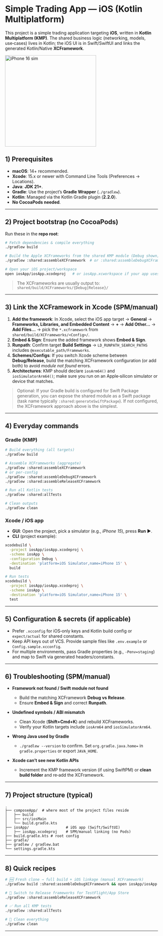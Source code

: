 # Simple Trading App — iOS (Kotlin Multiplatform)

This project is a simple trading application targeting **iOS**, written in **Kotlin Multiplatform (KMP)**. The shared business logic (networking, models, use‑cases) lives in Kotlin; the iOS UI is in Swift/SwiftUI and links the generated Kotlin/Native **XCFramework**.

<img src="https://github.com/user-attachments/assets/52f6f406-fa7a-452f-b7e2-227da3d38474" alt="iPhone 16 sim" width="300" />

## 1) Prerequisites

* **macOS**: 14+ recommended.
* **Xcode**: 15.x or newer with Command Line Tools (Preferences → Locations).
* **Java**: **JDK 21+**. 
* **Gradle**: Use the project’s **Gradle Wrapper** (`./gradlew`).
* **Kotlin**: Managed via the Kotlin Gradle plugin (**2.2.0**).
* **No CocoaPods needed**.

---

## 2) Project bootstrap (no CocoaPods)

Run these in the **repo root**:

```bash
# Fetch dependencies & compile everything
./gradlew build

# Build the Apple XCFrameworks from the shared KMP module (Debug shown; use Release for App Store)
./gradlew :shared:assembleXCFramework  # or :shared:assembleDebugXCFramework / :shared:assembleReleaseXCFramework

# Open your iOS project/workspace
open iosApp/iosApp.xcodeproj   # or iosApp.xcworkspace if your app uses one
```

> The XCFrameworks are usually output to: `shared/build/XCFrameworks/{Debug|Release}/`

---

## 3) Link the XCFramework in Xcode (SPM/manual)

1. **Add the framework**: In Xcode, select the iOS app target → **General** → **Frameworks, Libraries, and Embedded Content** → **+** → **Add Other…** → **Add Files…** → pick the `*.xcframework` from `shared/build/XCFrameworks/<Config>/`.
2. **Embed & Sign**: Ensure the added framework shows **Embed & Sign**.
3. **Runpath**: Confirm target **Build Settings** → `LD_RUNPATH_SEARCH_PATHS` includes `@executable_path/Frameworks`.
4. **Schemes/Configs**: If you switch Xcode scheme between **Debug/Release**, build the matching XCFramework configuration (or add both) to avoid *module not found* errors.
5. **Architectures**: KMP should declare `iosArm64()` and `iosSimulatorArm64()`; make sure you run on an Apple‑silicon simulator or device that matches.

> Optional: If your Gradle build is configured for Swift Package generation, you can expose the shared module as a Swift package (task name typically `:shared:generateSwiftPackage`). If not configured, the XCFramework approach above is the simplest.

---

## 4) Everyday commands

### Gradle (KMP)

```bash
# Build everything (all targets)
./gradlew build

# Assemble XCFrameworks (aggregate)
./gradlew :shared:assembleXCFramework
# or per-config
./gradlew :shared:assembleDebugXCFramework
./gradlew :shared:assembleReleaseXCFramework

# Run all Kotlin tests
./gradlew :shared:allTests

# Clean outputs
./gradlew clean
```

### Xcode / iOS app

* **GUI**: Open the project, pick a simulator (e.g., *iPhone 15*), press **Run** ▶︎.
* **CLI** (project example):

```bash
xcodebuild \
  -project iosApp/iosApp.xcodeproj \
  -scheme iosApp \
  -configuration Debug \
  -destination 'platform=iOS Simulator,name=iPhone 15' \
  build

# Run tests
xcodebuild \
  -project iosApp/iosApp.xcodeproj \
  -scheme iosApp \
  -destination 'platform=iOS Simulator,name=iPhone 15' \
  test
```

---

## 5) Configuration & secrets (if applicable)

* Prefer `.xcconfig` for iOS‑only keys and Kotlin build config or `expect/actual` for shared constants.
* Keep API keys out of VCS. Provide sample files like `.env.example` or `Config.sample.xcconfig`.
* For multiple environments, pass Gradle properties (e.g., `-Penv=staging`) and map to Swift via generated headers/constants.

---

## 6) Troubleshooting (SPM/manual)

* **Framework not found / Swift module not found**

  * Build the matching XCFramework **Debug vs Release**.
  * Ensure **Embed & Sign** and correct **Runpath**.
* **Undefined symbols / ABI mismatch**

  * Clean Xcode (**Shift+Cmd+K**) and rebuild XCFrameworks.
  * Verify your Kotlin targets include `iosArm64` and `iosSimulatorArm64`.
* **Wrong Java used by Gradle**

  * `./gradlew --version` to confirm. Set `org.gradle.java.home=` in `gradle.properties` or export `JAVA_HOME`.
* **Xcode can’t see new Kotlin APIs**

  * Increment the KMP framework version (if using SwiftPM) or **clean build folder** and re‑add the XCFramework.

---

## 7) Project structure (typical)

```
.
├── composeApp/  # where most of the project files reside
│   ├── build
│   ├── src/iosMain
│   └── build.gradle.kts
├── iosApp/                 # iOS app (Swift/SwiftUI)
│   ├── iosApp.xcodeproj    # SPM/manual linking (no Pods)
├── build.gradle.kts # root config
├── gradle/
├── gradlew / gradlew.bat
└── settings.gradle.kts
```

---

## 8) Quick recipes

```bash
# 🆕 Fresh clone → full build + iOS linkage (manual XCFramework)
./gradlew build :shared:assembleDebugXCFramework && open iosApp/iosApp.xcodeproj

# 🔁 Switch to Release frameworks for TestFlight/App Store
./gradlew :shared:assembleReleaseXCFramework

# ✅ Run all KMP tests
./gradlew :shared:allTests

# 🧹 Clean everything
./gradlew clean
```

---
